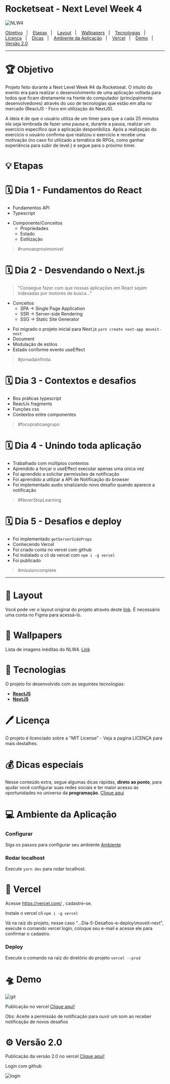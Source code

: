 # Rocketseat - Next Level Week 4

![NLW4](/Wallpaper%20-%201440x900.png?raw=true)


<p align="left">
<a href="#-objetivo">Objetivo</a>&nbsp;&nbsp;&nbsp;|&nbsp;&nbsp;&nbsp;
<a href="#-etapas">Etapas</a>&nbsp;&nbsp;&nbsp;|&nbsp;&nbsp;&nbsp;
 <a href="#-layout">Layout</a>&nbsp;&nbsp;&nbsp;|&nbsp;&nbsp;&nbsp;
 <a href="#-wallpapers">Wallpapers</a>&nbsp;&nbsp;&nbsp;|&nbsp;&nbsp;&nbsp; 
 <a href="#-tecnologias">Tecnologias</a>&nbsp;&nbsp;&nbsp;|&nbsp;&nbsp;&nbsp;
 <a href="#-licença">Licença</a>&nbsp;&nbsp;&nbsp;|&nbsp;&nbsp;&nbsp;
 <a href="#-dicas-especiais">Dicas</a>&nbsp;&nbsp;&nbsp;|&nbsp;&nbsp;&nbsp;
 <a href="#-ambiente-da-aplicação">Ambiente da Aplicação</a>&nbsp;&nbsp;&nbsp;|&nbsp;&nbsp;&nbsp;
 <a href="#-vercel">Vercel</a>&nbsp;&nbsp;&nbsp;|&nbsp;&nbsp;&nbsp;
 <a href="#-demo">Demo</a>&nbsp;&nbsp;&nbsp;|&nbsp;&nbsp;&nbsp;
 <a href="#️-versão-20">Versão 2.0</a>
</p>

---

# 🏆 Objetivo

Projeto feito durante a Next Level Week #4 da Rocketseat. O intuito do evento era para realizar o desenvolvimento de uma aplicação voltada para todos que ficam diretamente na frente do computador (principalmente desenvolvedores) através do uso de tecnologias que estão em alta no mercado (ReactJS - Foco em utilização do NextJS).

A ideia é de que o usuário utiliza de um timer para que a cada 25 minutos ela seja lembrada de fazer uma pausa e, durante a pausa, realizar um exercício específico que a aplicação desponibiliza. Após a realização do exercício o usuário confirma que realizou o exercício e recebe uma motivação (no caso foi utilizado a temática de RPGs, como ganhar experiência para subir de level.) e segue para o próximo timer.

# 💡 Etapas

# 🗓️ Dia 1 - Fundamentos do React

- Fundamentos API
- Typescript
* Componente/Conceitos
  - Propriedades
  - Estado
  - Estilização

> #rumoaoproximonivel  

# 🗓️ Dia 2 - Desvendando o Next.js

> "Consegue fazer com que nossas aplicações em React sejam indexadas por motores de busca..."
* Conceitos
  - SPA -> Single Page Application
  - SSR -> Server-side Rendering
  - SSG -> Static Site Generator
- Foi migrado o projeto inicial para Next.js ``` yarn create next-app moveit-next ```
- Document
- Modulação de estilos
- Estado conforme evento useEffect

> #jornadainfinita

# 🗓️ Dia 3 - Contextos e desafios

- Bos práticas typescript
- ReactJs fragments
- Funções css
- Contextos entre componentes

> #focopraticaegrupo

# 🗓️ Dia 4 - Unindo toda aplicação

- Trabalhado com múltiplos contextos
- Aprendido a forçar o useEffect executar apenas uma única vez
- Foi aprendido a solicitar permissões de notificação
- Foi aprendido a utilizar a API de Notificação do browser
- Foi implementado audio sinalizando novo desafio quando aparece a notificação

> #NeverStopLearning

# 🗓️ Dia 5 - Desafios e deploy

- Foi implementado ```getServerSideProps```
- Conhecendo Vercel
- Foi criado conta no vercel com github
- Foi instalado o cli da vercel com ```npm i -g vercel```
- Foi publicado

> #missioncomplete

--- 


# 🎨 Layout

Você pode ver o layout original do projeto através deste [link](https://www.figma.com/file/wPMxi6R9dVLwsj7BM1qlKs/Move.it-1.0-(Copy)?node-id=160%3A2761). É necessário uma conta no Figma para acessá-lo.

# 💼 Wallpapers

Lista de imagens inéditas do NLW4. [Link](https://drive.google.com/drive/folders/11fxy_LmTD6S1FGTQbeu47QPLzvyuEGSs)

# 🚀 Tecnologias

O projeto foi desenvolvido com as seguintes tecnologias:

- **[ReactJS](https://developer.mozilla.org/en-US/docs/Glossary/HTML)**
- **[NextJS](https://sass-lang.com/documentation/syntax)**

# 🖊️ Licença

O projeto é licenciado sobre a "MIT License" - Veja a pagina LICENÇA para mais destalhes.

# 💰 Dicas especiais

Nesse conteúdo extra, segue algumas dicas rápidas, **direto ao ponto**, para ajudar você configurar suas redes sociais e ter maior acesso às oportunidades no universo da **programação**.
[Clique aqui](https://www.notion.so/GitHub-LinkedIn-NLW-9a057f4f92ab4392903ff3a588acb2ab)


# 💻 Ambiente da Aplicação

### Configurar

Siga os passos para configurar seu ambiente [Ambiente](https://www.notion.so/Configura-es-do-ambiente-React-76f2963a042f45b9b9b567a2795945b8)

### Rodar localhost

Execute ```yarn dev``` para rodar localhost.

# 🧿 Vercel

Acesse https://vercel.com/ , cadastre-se.

Instale o vercel cli ```npm i -g vercel```

Vá na raiz do projeto, nesse caso "...Dia-5-Desafios-e-deploy\moveit-next", execute o comando vercel login, coloque seu e-mail e acesse ele para confirmar o cadastro.

### Deploy

Execute o comando na raiz do diretório do projeto ```vercel --prod``` 

# 🛸 Demo

![git](/app.gif)

Publicação no vercel <a href="https://moveit-phillrog.vercel.app" target="_blank">Clique aqui!</a>

Obs: Aceite a permissão de notificação para ouvir um som ao receber notificação de novos desafios


# ⚙️ Versão 2.0

Publicação da versão 2.0 no vercel <a href="https://moveit-versao-2.vercel.app/" target="_blank">Clique aqui!</a>

Login com github

![login](/app-2-login.gif)
